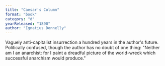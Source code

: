 ```yaml
---
title: "Caesar's Column"
format: "book"
category: "d"
yearReleased: "1890"
author: "Ignatius Donnelly"
---
```

Vaguely anti-capitalist insurrection a hundred years in the author's future. Politically confused, though the author has no doubt of one thing: "Neither am I an anarchist: for I paint a dreadful picture of the world-wreck which successful anarchism would produce."

